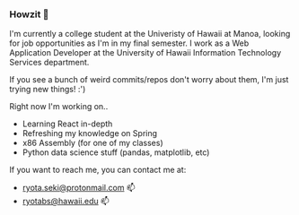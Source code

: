 ### Howzit 🤙

<!--
**ryotabs/ryotabs** is a ✨ _special_ ✨ repository because its `README.md` (this file) appears on your GitHub profile.

Here are some ideas to get you started:

- 🔭 I’m currently working on ...
- 🌱 I’m currently learning ...
- 👯 I’m looking to collaborate on ...
- 🤔 I’m looking for help with ...
- 💬 Ask me about ...
- 📫 How to reach me: ...
- 😄 Pronouns: ...
- ⚡ Fun fact: ...
-->

I'm currently a college student at the Univeristy of Hawaii at Manoa, looking for job opportunities as I'm in my final semester. I work as a Web Application Developer at the University of Hawaii Information Technology Services department.

If you see a bunch of weird commits/repos don't worry about them, I'm just trying new things! :')

Right now I'm working on..
* Learning React in-depth
* Refreshing my knowledge on Spring
* x86 Assembly (for one of my classes)
* Python data science stuff (pandas, matplotlib, etc)

If you want to reach me, you can contact me at:
* ryota.seki@protonmail.com 📫
* ryotabs@hawaii.edu 📫
